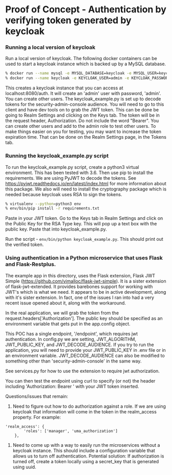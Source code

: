 # Proof of Concept - Authentication by verifying token generated by keycloak

### Running a local version of keycloak
Run a local version of keycloak. The following docker containers can be used to start a keycloak instance which is backed
up by a MySQL database.

```bash
% docker run --name mysql -e MYSQL_DATABASE=keycloak -e MYSQL_USER=keycloak -e MYSQL_PASSWORD=password -e MYSQL_ROOT_PASSWORD=root_password -p 3306:3306 -d mysql
% docker run --name keycloak -e KEYCLOAK_USER=admin -e KEYCLOAK_PASSWORD=admin -p 8080:8080 --link mysql:mysql jboss/keycloak-mysql
```
This creates a keycloak instance that you can access at localhost:8080/auth. It will create an 'admin' user with password, 'admin'.
You can create other users. The keycloak_example.py is set up to decode tokens for the security-admin-console audience. You will
need to go to this client and have dev tools on to grab the JWT token. This can be done be going to Realm Settings and clicking on the Keys
tab. The token will be in the request header, Authorization. Do not include the word "Bearer". You can create other users and add to
the admin role to test other users. To make things easier on you for testing, you may want to increase the token 
expiration time. That can be done on the Realm Settings page, in the Tokens tab.


### Running the keycloak_example.py script

To run the keycloak_example.py script, create a python3 virtual environment. This has been tested with 3.6. Then use pip to 
install the requirements. We are using PyJWT to decode the tokens. See https://pyjwt.readthedocs.io/en/latest/index.html
for more information about this package. We also will need to install the cryptography package which is 
needed because keycloak uses RSA to sign the tokens. 


```bash
% virtualenv --python=python3 env
% env/bin/pip install -r requirements.txt
```

Paste in your JWT token. Go to the Keys tab in Realm Settings and click on the Public Key for the RSA Type key. This will 
pop up a text box with the public key. Paste that into keycloak_example.py.

Run the script - ```env/bin/python keycloak_example.py```. This should print out the verified token.


### Using authentication in a Python microservice that uses Flask and Flask-Restplus.

The example app in this directory, uses the Flask extension, Flask JWT Simple (https://github.com/vimalloc/flask-jwt-simple).
It is a sister extension of flask-jwt-extended. It provides barebones support for working with JWT's which is what we need.
It appears to be in active development, along with it's sister extension. In fact, one of the issues I ran into had a very
recent issue opened about it, along with the workaround.

In the real application, we will grab the token from the request.headers['Authorization']. The public key should be specified
as an environment variable that gets put in the app.config object. 

This POC has a single endpoint, '/endpoint', which requires jwt authentication. In config.py we are setting, JWT_ALGORITHM, 
JWT_PUBLIC_KEY, and JWT_DECODE_AUDIENCE. If you try to run the application, you will need to provide your JWT_PUBLIC_KEY 
in .env file or in an environment variable. JWT_DECODE_AUDIENCE can also be modified to something other than 
'security-admin-console' in the same way.

See services.py for how to use the extension to require jwt authorization.

You can then test the endpoint using curl to specify (or not) the header including 'Authorization: Bearer ' with your
JWT token inserted.


Questions/issues that remain:
1. Need to figure out how to do authorization against a role. If we are using keycloak that information will come in the token
in the realm_access property. For example:
```
'realm_access': {
		'roles': ['manager', 'uma_authorization']
	},
```
1. Need to come up with a way to easily run the microservices without a keycloak instance. This should include a
configuration variable that allows us to turn off authentication. Potential solution: If authorization is turned off,
create a token locally using a secret_key that is generated using uuid.
